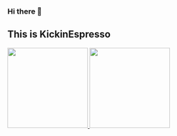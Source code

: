 ### Hi there 👋

## This is KickinEspresso


<p>
<a href="https://github.com/kickinespresso">
  <img height="180em" src="https://github-readme-stats.vercel.app/api?username=kickinespresso&show_icons=true&theme=tokyonight" />
  <img height="180em" src="https://github-readme-stats.vercel.app/api/top-langs/?username=kickinespresso&layout=compact&langs_count=8&hide=matlab,html&theme=tokyonight" />
</a>
</p>
